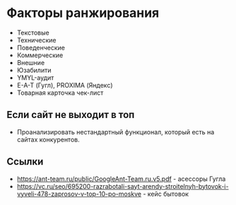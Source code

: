 # Факторы ранжирования
- Текстовые
- Технические
- Поведенческие
- Коммерческие
- Внешние
- Юзабилити
- YMYL-аудит
- E-A-T (Гугл), PROXIMA (Яндекс)
- Товарная карточка чек-лист

## Если сайт не выходит в топ
- Проанализировать нестандартный функционал, который есть на сайтах конкурентов.

## Ссылки
- https://ant-team.ru/public/GoogleAnt-Team.ru.v5.pdf - асессоры Гугла
- https://vc.ru/seo/695200-razrabotali-sayt-arendy-stroitelnyh-bytovok-i-vyveli-478-zaprosov-v-top-10-po-moskve - кейс бытовок
